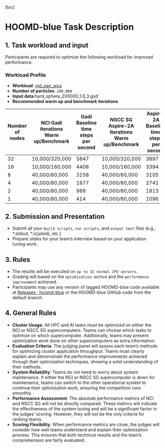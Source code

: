 [toc]

# HOOMD-blue Task Description

## 1. Task workload and input

Participants are required to optimize the following workload for improved performance.

### Workload Profile

- **Workload**: [md_pair_wca](https://github.com/glotzerlab/hoomd-benchmarks/tree/trunk?tab=readme-ov-file#simulation-benchmarks)
- **Number of particles**: `200,000`
- **Input data**:hard_sphere_200000_1.0_3.gsd`
- **Recommended warm up and benchmark iterations**

| Number of<br /> nodes | NCI Gadi iterations<br />Warm up/Benchmark | Gadi Baseline<br />time steps per second | NSCC SG Aspire-2A iterations<br />Warm up/Benchmark | Aspire-2A Baseline<br />time steps per second |
| --------------------- | ------------------------------------------ | ---------------------------------------- | --------------------------------------------------- | --------------------------------------------- |
| 32                    | 10,000/320,000                             | 5847                                     | 10,000/320,000                                      | 3897                                          |
| 16                    | 10,000/160,000                             | 4406                                     | 10,000/160,000                                      | 3394                                          |
| 8                     | 40,000/80,000                              | 3158                                     | 40,000/80,000                                       | 3105                                          |
| 4                     | 40,000/80,000                              | 1877                                     | 40,000/80,000                                       | 2741                                          |
| 2                     | 40,000/80,000                              | 988                                      | 40,000/80,000                                       | 1813                                          |
| 1                     | 40,000/80,000                              | 414                                      | 40,000/80,000                                       | 1096                                          |

## 2. Submission and Presentation

- Submit all your `build scripts`, `run scripts`, and `output text` files (e.g., *.stdout, *.o{jobid}, etc.)
- Prepare slides for your team’s interview based on your application tuning work.

## 3. Rules

- The results will be executed on `up to 32 normal CPU servers`.
- Grading will  based on the `optimization method` and the `performance improvement` achieved.
- Participants may use any version of tagged HOOMD-blue code available at [Releases · hoomd-blue](https://github.com/glotzerlab/hoomd-blue/releases) or the HOOMD-blue GitHub code from the default branch.

## 4. General Rules

- **Cluster Usage**: All HPC and AI tasks must be optimized on either the NCI or NSCC SG supercomputers. Teams can choose which tasks to optimize on which supercomputer. Additionally, teams may present optimization work done on other supercomputers as extra information.
- **Evaluation Criteria**: The judging panel will assess each team’s methods for optimizing cluster application throughput. Teams must clearly explain and demonstrate the performance improvements achieved through their optimization techniques, showing a solid understanding of their methods.
- **System Reliability**: Teams do not need to worry about system maintenance. If either the NCI or NSCC SG supercomputer is down for maintenance, teams can switch to the other operational system to continue their optimization work, ensuring the competition runs smoothly.
- **Performance Assessment**: The absolute performance metrics of NCI and NSCC SG will not be directly compared. These metrics will indicate the effectiveness of the system tuning and will be a significant factor in the judges’ scoring. However, they will not be the only criteria for ranking teams.
- **Scoring Flexibility**: When performance metrics are close, the judges will consider how well teams understand and explain their optimization process. This ensures that both technical results and the team’s comprehension are fairly evaluated.